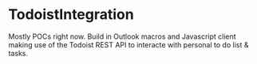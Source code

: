 # TodoistIntegration
Mostly POCs right now. Build in Outlook macros and Javascript client making use of the Todoist REST API to interacte with personal to do list & tasks. 
